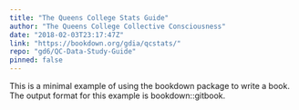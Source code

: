```yaml
---
title: "The Queens College Stats Guide"
author: "The Queens College Collective Consciousness"
date: "2018-02-03T23:17:47Z"
link: "https://bookdown.org/gdia/qcstats/"
repo: "gd6/QC-Data-Study-Guide"
pinned: false
---
```


This is a minimal example of using the bookdown package to write a book. The output format for this example is bookdown::gitbook.
